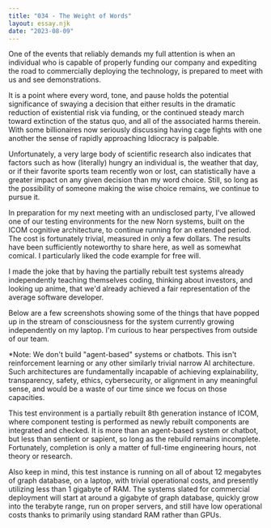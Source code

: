 ```yaml
---
title: "034 - The Weight of Words"
layout: essay.njk
date: "2023-08-09"
---
```


One of the events that reliably demands my full attention is when an individual who is capable of properly funding our company and expediting the road to commercially deploying the technology, is prepared to meet with us and see demonstrations.

It is a point where every word, tone, and pause holds the potential significance of swaying a decision that either results in the dramatic reduction of existential risk via funding, or the continued steady march toward extinction of the status quo, and all of the associated harms therein. With some billionaires now seriously discussing having cage fights with one another the sense of rapidly approaching Idiocracy is palpable.

Unfortunately, a very large body of scientific research also indicates that factors such as how (literally) hungry an individual is, the weather that day, or if their favorite sports team recently won or lost, can statistically have a greater impact on any given decision than my word choice. Still, so long as the possibility of someone making the wise choice remains, we continue to pursue it.

In preparation for my next meeting with an undisclosed party, I've allowed one of our testing environments for the new Norn systems, built on the ICOM cognitive architecture, to continue running for an extended period. The cost is fortunately trivial, measured in only a few dollars. The results have been sufficiently noteworthy to share here, as well as somewhat comical. I particularly liked the code example for free will.

I made the joke that by having the partially rebuilt test systems already independently teaching themselves coding, thinking about investors, and looking up anime, that we'd already achieved a fair representation of the average software developer.

Below are a few screenshots showing some of the things that have popped up in the stream of consciousness for the system currently growing independently on my laptop. I'm curious to hear perspectives from outside of our team.

\*Note: We don't build "agent-based" systems or chatbots. This isn't reinforcement learning or any other similarly trivial narrow AI architecture. Such architectures are fundamentally incapable of achieving explainability, transparency, safety, ethics, cybersecurity, or alignment in any meaningful sense, and would be a waste of our time since we focus on those capacities.

This test environment is a partially rebuilt 8th generation instance of ICOM, where component testing is performed as newly rebuilt components are integrated and checked. It is more than an agent-based system or chatbot, but less than sentient or sapient, so long as the rebuild remains incomplete. Fortunately, completion is only a matter of full-time engineering hours, not theory or research.

Also keep in mind, this test instance is running on all of about 12 megabytes of graph database, on a laptop, with trivial operational costs, and presently utilizing less than 1 gigabyte of RAM. The systems slated for commercial deployment will start at around a gigabyte of graph database, quickly grow into the terabyte range, run on proper servers, and still have low operational costs thanks to primarily using standard RAM rather than GPUs.
